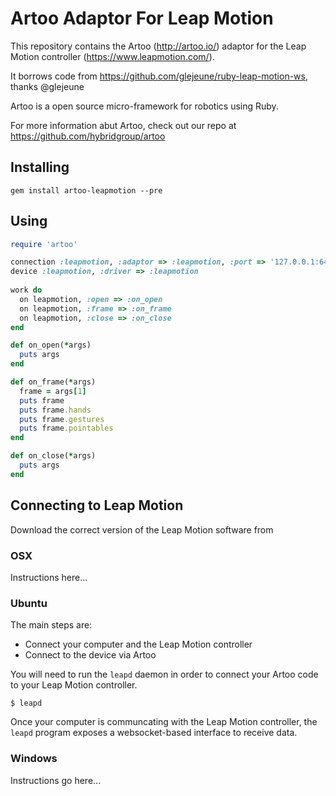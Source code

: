 # Artoo Adaptor For Leap Motion

This repository contains the Artoo (http://artoo.io/) adaptor for the Leap Motion controller (https://www.leapmotion.com/). 

It borrows code from https://github.com/glejeune/ruby-leap-motion-ws, thanks @glejeune

Artoo is a open source micro-framework for robotics using Ruby.

For more information abut Artoo, check out our repo at https://github.com/hybridgroup/artoo

## Installing

```
gem install artoo-leapmotion --pre
```

## Using

```ruby
require 'artoo'

connection :leapmotion, :adaptor => :leapmotion, :port => '127.0.0.1:6437'
device :leapmotion, :driver => :leapmotion
  
work do
  on leapmotion, :open => :on_open
  on leapmotion, :frame => :on_frame
  on leapmotion, :close => :on_close
end

def on_open(*args)
  puts args
end

def on_frame(*args)
  frame = args[1]
  puts frame
  puts frame.hands
  puts frame.gestures
  puts frame.pointables
end

def on_close(*args)
  puts args
end
```

## Connecting to Leap Motion

Download the correct version of the Leap Motion software from 

### OSX

Instructions here...

### Ubuntu

The main steps are:
- Connect your computer and the Leap Motion controller
- Connect to the device via Artoo

You will need to run the `leapd` daemon in order to connect your Artoo code to your Leap Motion controller.

```
$ leapd
```

Once your computer is communcating with the Leap Motion controller, the `leapd` program exposes a websocket-based interface to receive data.

### Windows

Instructions go here...
